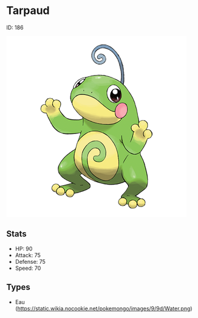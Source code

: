 # Tarpaud


ID: 186

![](https://raw.githubusercontent.com/PokeAPI/sprites/master/sprites/pokemon/other/official-artwork/186.png "Tarpaud")

## Stats


 - HP: 90
 - Attack: 75
 - Defense: 75
 - Speed: 70

## Types


 - Eau (https://static.wikia.nocookie.net/pokemongo/images/9/9d/Water.png)
